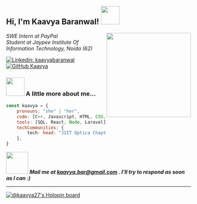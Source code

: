 <!---# Hi, I'm Kaavya #
### 👨🏻‍💻 About Me- ###
- 👋 I’m Kaavya Baranwal, a keen learner.
- 🎓 I'm a pre-final year student pursuing Bachelors of Technology at Jaypee Institute of Information Technology, Noida(62).
- 👀 I’m interested in learning new programming languages and exploring new technologies.
- 📫 
### 🛠 Tech Stack- ###
- `C++`  `C` `Python (familiar)`
- `HTML`  `CSS` `JavaScript` `React JS` `Laravel` -->
<!-- - `SQL (basics)`
- `Photoshop (basics)` -->
<!-- #### Currently Learning - 
`React JS` -->
<!-- - 📫 How to reach me ...
 -->
<!---
kaavyabaranwal/kaavyabaranwal is a ✨ special ✨ repository because its `README.md` (this file) appears on your GitHub profile.
You can click the Preview link to take a look at your changes.
--->
<h2> Hi, I'm Kaavya Baranwal! <img src="https://media.giphy.com/media/mGcNjsfWAjY5AEZNw6/giphy.gif" width="50"></h2>
<img align='right' src="https://media.giphy.com/media/ieyl9zmCjO4b4t6qoY/giphy.gif" width="230">
<p><em>SWE Intern at PayPal </br>Student at Jaypee Institute Of Information Technology, Noida (62)
</em></p>


[![Linkedin: kaavyabaranwal](https://img.shields.io/badge/-kaavyabaranwal-blue?style=flat-square&logo=Linkedin&logoColor=white&link=https://www.linkedin.com/in/kaavya-baranwal/)](https://www.linkedin.com/in/kaavya-baranwal/)
[![GitHub Kaavya](https://img.shields.io/github/followers/kaavyabaranwal?label=follow&style=social)](https://github.com/kaavyabaranwal)


### <img src="https://media.giphy.com/media/VgCDAzcKvsR6OM0uWg/giphy.gif" width="50"> A little more about me...  

```javascript
const kaavya = {
    pronouns: "she" | "her",
    code: [C++, Javascript, HTML, CSS, Python, Java, PHP],
    tools: [SQL, React, Node, Laravel],
    techCommunities: {
        tech- head: "JIIT Optica Chapter",
    },
}
```

<img src="https://media.giphy.com/media/LnQjpWaON8nhr21vNW/giphy.gif" width="60"> <em><b> Mail me at kaavya.bar@gmail.com . I'll try to respond as soon as I can :) </b></em>

---

[![@kaavya27's Holopin board](https://holopin.me/kaavya27)](https://holopin.io/@kaavya27)
